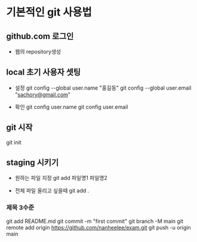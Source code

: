 # 기본적인 git 사용법

## github.com 로그인
- 웹의 repository생성

## local 초기 사용자 셋팅
- 설정
git config --global user.name "홍길동"
git config --global user.email "sachory@gmail.com"

- 확인
git config user.name
git config user.email

## git 시작
git init

## staging 시키기
- 원하는 파일 지정
git add 파일명1 파일명2 

- 전체 파일 올리고 싶을때
git add .

### 제목 3수준

git add README.md
git commit -m "first commit"
git branch -M main
git remote add origin https://github.com/nanheelee/exam.git
git push -u origin main
